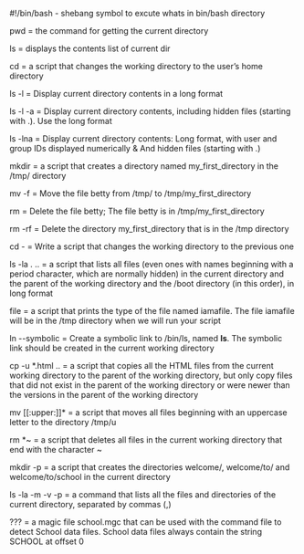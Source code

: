 #!/bin/bash - shebang symbol to excute whats in bin/bash directory

pwd = the command for getting the current directory

ls = displays the contents list of current dir

cd = a script that changes the working directory to the user’s home directory

ls -l = Display current directory contents in a long format

ls -l -a = Display current directory contents, including hidden files (starting with .). Use the long format

ls -lna = Display current directory contents: Long format, with user and group IDs displayed numerically & And hidden files (starting with .)

mkdir = a script that creates a directory named my_first_directory in the /tmp/ directory
 
mv -f = Move the file betty from /tmp/ to /tmp/my_first_directory
 
rm = Delete the file betty; The file betty is in /tmp/my_first_directory
 
rm -rf = Delete the directory my_first_directory that is in the /tmp directory
 
cd - = Write a script that changes the working directory to the previous one
 
ls -la . .. = a script that lists all files (even ones with names beginning with a period character, which are normally hidden) in the current directory and the parent of the working directory and the /boot directory (in this order), in long format
 
file = a script that prints the type of the file named iamafile. The file iamafile will be in the /tmp directory when we will run your script
 
ln --symbolic = Create a symbolic link to /bin/ls, named __ls__. The symbolic link should be created in the current working directory
 
cp -u *.html .. = a script that copies all the HTML files from the current working directory to the parent of the working directory, but only copy files that did not exist in the parent of the working directory or were newer than the versions in the parent of the working directory
 
mv [[:upper:]]* = a script that moves all files beginning with an uppercase letter to the directory /tmp/u
 
rm *~ = a script that deletes all files in the current working directory that end with the character ~
 
mkdir -p = a script that creates the directories welcome/, welcome/to/ and welcome/to/school in the current directory
 
ls -la -m -v -p = a command that lists all the files and directories of the current directory, separated by commas (,)
 
??? = a magic file school.mgc that can be used with the command file to detect School data files. School data files always contain the string SCHOOL at offset 0
